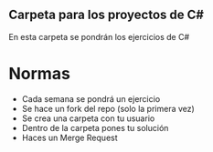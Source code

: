 ## Carpeta para los proyectos de C#

En esta carpeta se pondrán los ejercicios de C#

# Normas
* Cada semana se pondrá un ejercicio
* Se hace un fork del repo (solo la primera vez)
* Se crea una carpeta con tu usuario
* Dentro de la carpeta pones tu solución
* Haces un Merge Request
